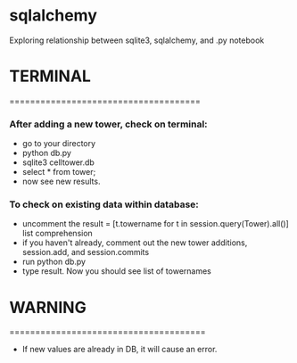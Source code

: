 # sqlalchemy
Exploring relationship between sqlite3, sqlalchemy, and .py notebook

# TERMINAL
=====================================
### After adding a new tower, check on terminal:
- go to your directory
- python db.py
- sqlite3 celltower.db
- select * from tower;
- now see new results.

### To check on existing data within database:
- uncomment the result = [t.towername for t in session.query(Tower).all()] list comprehension
- if you haven't already, comment out the new tower additions, session.add, and session.commits
- run python db.py 
- type result.  Now you should see list of towernames


# WARNING
======================================
- If new values are already in DB, it will cause an error.
